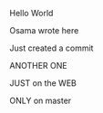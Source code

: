 Hello World

Osama wrote here

Just created a commit


ANOTHER ONE

JUST on the WEB


ONLY on master
